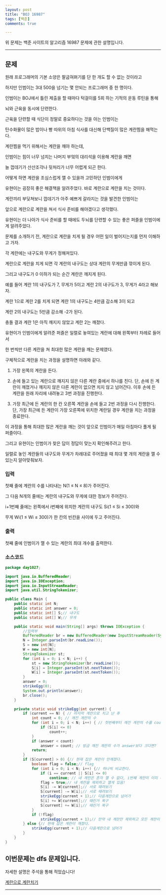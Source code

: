 ```yaml
---
layout: post
title: "BOJ 16987"
tags: [백준]
comments: true

---
```


위 문제는 백준 사이트의 알고리즘 16987 문제에 관한 설명입니다.<br>

---

## 문제 

원래 프로그래머의 기본 소양은 팔굽혀펴기를 단 한 개도 할 수 없는 것이라고 

하지만 인범이는 3대 500을 넘기는 몇 안되는 프로그래머 중 한 명이다.

 인범이는 BOJ에서 틀린 제출을 할 때마다 턱걸이를 5회 하는 기적의 운동 루틴을 통해 

뇌와 근육을 동시에 단련한다. 

근육을 단련할 때 식단이 정말로 중요하다는 것을 아는 인범이는 

탄수화물이 많은 밥이나 빵 따위의 아침 식사를 대신해 단백질이 많은 계란찜을 해먹는다. 

계란찜을 먹기 위해서는 계란을 깨야 하는데, 

인범이는 힘이 너무 넘치는 나머지 부엌의 대리석을 이용해 계란을 깨면 

늘 껍데기가 산산조각나 뒷처리가 너무 어렵게 되곤 한다. 

어떻게 하면 계란을 조심스럽게 깰 수 있을까 고민하던 인범이에게 

유현이는 굉장히 좋은 해결책을 알려주었다. 바로 계란으로 계란을 치는 것이다. 

계란끼리 부딪쳐보니 껍데기가 아주 예쁘게 갈라지는 것을 발견한 인범이는 

앞으로 계란으로 계란을 쳐서 식사 준비를 해야겠다고 생각했다. 

유현이는 더 나아가 식사 준비를 할 때에도 두뇌를 단련할 수 있는 좋은 퍼즐을 인범이에게 알려주었다.

문제를 소개하기 전, 계란으로 계란을 치게 될 경우 어떤 일이 벌어지는지를 먼저 이해하고 가자. 

각 계란에는 내구도와 무게가 정해져있다. 

계란으로 계란을 치게 되면 각 계란의 내구도는 상대 계란의 무게만큼 깎이게 된다. 

그리고 내구도가 0 이하가 되는 순간 계란은 깨지게 된다. 

예를 들어 계란 1의 내구도가 7, 무게가 5이고 계란 2의 내구도가 3, 무게가 4라고 해보자. 

계란 1으로 계란 2를 치게 되면 계란 1의 내구도는 4만큼 감소해 3이 되고 

계란 2의 내구도는 5만큼 감소해 -2가 된다. 

충돌 결과 계란 1은 아직 깨지지 않았고 계란 2는 깨졌다.

유현이가 인범이에게 알려준 퍼즐은 일렬로 놓여있는 계란에 대해 왼쪽부터 차례로 들어서 

한 번씩만 다른 계란을 쳐 최대한 많은 계란을 깨는 문제였다. 

구체적으로 계란을 치는 과정을 설명하면 아래와 같다.

1. 가장 왼쪽의 계란을 든다.

2. 손에 들고 있는 계란으로 깨지지 않은 다른 계란 중에서 하나를 친다. 단, 손에 든 계란이 깨졌거나 깨지지 않은 다른 계란이 없으면 치지 않고 넘어간다. 이후 손에 든 계란을 원래 자리에 내려놓고 3번 과정을 진행한다.

3. 가장 최근에 든 계란의 한 칸 오른쪽 계란을 손에 들고 2번 과정을 다시 진행한다. 단, 가장 최근에 든 계란이 가장 오른쪽에 위치한 계란일 경우 계란을 치는 과정을 종료한다.

이 과정을 통해 최대한 많은 계란을 깨는 것이 앞으로 인범이가 매일 아침마다 풀게 될 퍼즐이다. 

그리고 유현이는 인범이가 찾은 답이 정답이 맞는지 확인해주려고 한다. 

일렬로 놓인 계란들의 내구도와 무게가 차례대로 주어졌을 때 최대 몇 개의 계란을 깰 수 있는지 알아맞춰보자.

### 입력

첫째 줄에 계란의 수를 나타내는 N(1 ≤ N ≤ 8)가 주어진다. 

그 다음 N개의 줄에는 계란의 내구도와 무게에 대한 정보가 주어진다. 

i+1번째 줄에는 왼쪽에서 i번째에 위치한 계란의 내구도 Si(1 ≤ Si ≤ 300)와 

무게 Wi(1 ≤ Wi ≤ 300)가 한 칸의 빈칸을 사이에 두고 주어진다.

### 출력 

첫째 줄에 인범이가 깰 수 있는 계란의 최대 개수를 출력한다.

### 소스코드

```java
package day1027;

import java.io.BufferedReader;
import java.io.IOException;
import java.io.InputStreamReader;
import java.util.StringTokenizer;

public class Main {
	public static int N;
	public static int answer = 0;
	public static int[] S;// 내구도
	public static int[] W;// 무게

	public static void main(String[] args) throws IOException {
		//입력부
		BufferedReader br = new BufferedReader(new InputStreamReader(System.in));
		N = Integer.parseInt(br.readLine());
		S = new int[N];
		W = new int[N];
		StringTokenizer st;
		for (int i = 0; i < N; i++) {
			st = new StringTokenizer(br.readLine());
			S[i] = Integer.parseInt(st.nextToken());
			W[i] = Integer.parseInt(st.nextToken());
		}
		answer = 0;
		strikeEgg(0);
		System.out.println(answer);
		br.close();
	}

	private static void strikeEgg(int current) {
		if (current == N) { // 마지막 계란으로 치고 난 후
			int count = 0; // 깨진 계란의 수
			for (int i = 0; i < N; i++) { // 첫번째부터 깨진 계란의 수를 count
				if (S[i] <= 0)
					count++;
			}
			if (answer < count)
				answer = count; // 방금 깨진 계란의 수가 answer보다 크다면?
			return;
		}
		if (S[current] > 0) {// 현재 잡은 계란이 안깨졌다.
			boolean flag = false;// flag
			for (int i = 0; i < N; i++) {// 하나씩 비교한다.
				if (i == current || S[i] <= 0)
					continue; // 내 계란은 혼자 깰 수 없다, i번째 계란이 이미 깨졌다.
				flag = true;// 내 계란을 제외하고 깰게 있음!
				S[i] -= W[current];// 서로 때려보기
				S[current] -= W[i];// 서로 때려보기
				strikeEgg(current + 1);// 다음계란으로 넘어가
				S[i] += W[current];// 때린거 복구
				S[current] += W[i];// 때린거 복구
			}
			if (!flag)
				strikeEgg(current + 1);// 만약 내 계란만 제외하고 모든 계란이 깨진 상태라면?
		} else {// 현재 잡은 계란이 깨졌다.
			strikeEgg(current + 1);// 다음계란으로 넘어가
		}
	}
}


```

## 이번문제는 dfs 문제입니다.

자세한 설명은 주석을 통해 적었습니다!

<a href= "https://www.acmicpc.net/problem/16987">계란으로 계란치기</a>

---
